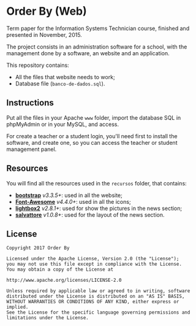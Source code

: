 # Order By (Web)

Term paper for the Information Systems Technician course, finished and presented in November, 2015.

The project consists in an administration software for a school, with the management done by a software, an website and an application.

This repository contains:
- All the files that website needs to work;
- Database file (`banco-de-dados.sql`).

## Instructions

Put all the files in your Apache `www` folder, import the database SQL in phpMyAdmin or in your MySQL, and access.

For create a teacher or a student login, you'll need first to install the software, and create one, so you can access the teacher or student management panel.

## Resources

You will find all the resources used in the `recursos` folder, that contains:

- **[bootstrap](https://github.com/twbs/bootstrap)** *v3.3.5+*: used in all the website;
- **[Font-Awesome](https://github.com/FortAwesome/Font-Awesome)** *v4.4.0+*: used in all the icons;
- **[lightbox2](https://github.com/lokesh/lightbox2)** *v2.8.1+*: used for show the pictures in the news section;
- **[salvattore](https://github.com/rnmp/salvattore)** *v1.0.8+*: used for the layout of the news section.

## License

    Copyright 2017 Order By

    Licensed under the Apache License, Version 2.0 (the "License");
    you may not use this file except in compliance with the License.
    You may obtain a copy of the License at

    http://www.apache.org/licenses/LICENSE-2.0

    Unless required by applicable law or agreed to in writing, software
    distributed under the License is distributed on an "AS IS" BASIS,
    WITHOUT WARRANTIES OR CONDITIONS OF ANY KIND, either express or implied.
    See the License for the specific language governing permissions and
    limitations under the License.

